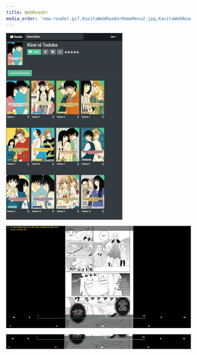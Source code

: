 ```yaml
---
title: WebReader
media_order: 'new-reader.gif,KavitaWebReaderHomeMenu2.jpg,KavitaWebReaderHomeMenuBackandTitle.jpg'
---
```


![new-reader](new-reader.gif "new-reader")

![KavitaWebReaderHomeMenuBackandTitle](KavitaWebReaderHomeMenuBackandTitle.jpg "KavitaWebReaderHomeMenuBackandTitle")

![KavitaWebReaderHomeMenu2](KavitaWebReaderHomeMenu2.jpg "KavitaWebReaderHomeMenu2")